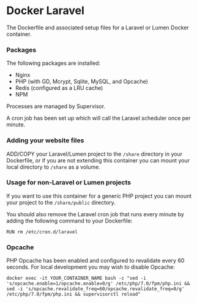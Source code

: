 # Docker Laravel

The Dockerfile and associated setup files for a Laravel or Lumen Docker container.


### Packages

The following packages are installed:
- Nginx
- PHP (with GD, Mcrypt, Sqlite, MySQL, and Opcache)
- Redis (configured as a LRU cache)
- NPM

Processes are managed by Supervisor.

A cron job has been set up which will call the Laravel scheduler once per minute.


### Adding your website files

ADD/COPY your Laravel/Lumen project to the `/share` directory in your
Dockerfile, or if you are not extending this container you can mount
your local directory to `/share` as a volume.


### Usage for non-Laravel or Lumen projects

If you want to use this container for a generic PHP project you can mount
your project to the `/share/public` directory.

You should also remove the Laravel cron job that runs every minute
by adding the following command to your Dockerfile:

```
RUN rm /etc/cron.d/laravel
```


### Opcache

PHP Opcache has been enabled and configured to revalidate every 60 seconds.
For local development you may wish to disable Opcache:

```
docker exec -it YOUR_CONTAINER_NAME bash -c "sed -i 's/opcache.enable=1/opcache.enable=0/g' /etc/php/7.0/fpm/php.ini && sed -i 's/opcache.revalidate_freq=60/opcache.revalidate_freq=0/g' /etc/php/7.0/fpm/php.ini && supervisorctl reload"
```
